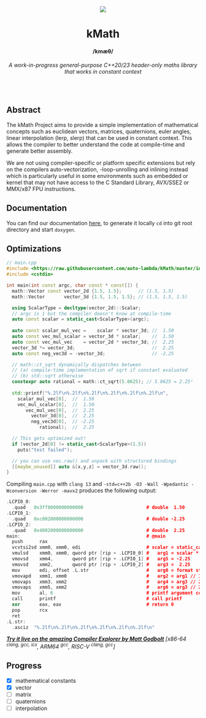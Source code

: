 <p align="center">
  <img src="https://i.imgur.com/IPqkXTN.png">
   <h1 align="center" style="border-bottom: none">kMath</h1>
   <h4 align="center">/kmæθ/</h4>
   <h6 align="center">A work-in-progress general-purpose C++20/23 header-only maths library that works in constant context</h6>
   </br>
</p>

## Abstract

The kMath Project aims to provide a simple implementation of mathematical concepts such as euclidean vectors, matrices, quaternions, euler angles, linear interpolation (lerp, slerp) that can be used in constant context.
This allows the compiler to better understand the code at compile-time and generate better assembly.

We are not using compiler-specific or platform specific extensions but rely on the compilers auto-vectorization, -loop-unrolling and inlining instead which is particularly useful in some environments such as embedded or kernel that may not have access to the C Standard Library, AVX/SSE2 or MMX/x87 FPU instructions.

## Documentation

You can find our documentation [here](http://typena.me/docs/structmath_1_1_vector.html), to generate it locally `cd` into git root directory and start `doxygen`.

## Optimizations

```cpp
// main.cpp
#include <https://raw.githubusercontent.com/auto-lambda/kMath/master/include/kmath/math.hpp>
#include <cstdio>

int main(int const argc, char const * const[]) {
  math::Vector const vector_2d {1.5, 1.5};      // (1.5, 1.5)
  math::Vector       vector_3d {1.5, 1.5, 1.5}; // (1.5, 1.5, 1.5)

  using ScalarType = decltype(vector_2d)::Scalar;
  // argc is 1 but the compiler doesn't know at compile-time
  auto const scalar = static_cast<ScalarType>(argc);
  
  auto const scalar_mul_vec =    scalar * vector_3d; //  1.50
  auto const vec_mul_scalar = vector_3d * scalar;    //  1.50
  auto const vec_mul_vec    = vector_2d * vector_3d; //  2.25
  vector_3d *= vector_3d;                            //  2.25
  auto const neg_vec3d = -vector_3d;                 // -2.25

  // math::ct_sqrt dynamically dispatches between
  // (a) compile-time implementation of sqrt if constant evaluated
  // (b) std::sqrt otherwise
  constexpr auto rational = math::ct_sqrt(5.0625); // 5.0625 = 2.25²
  
  std::printf("%.2lf\n%.2lf\n%.2lf\n%.2lf\n%.2lf\n%.2lf\n",
    scalar_mul_vec[0],  //  1.50
    vec_mul_scalar[0],  //  1.50
       vec_mul_vec[0],  //  2.25
         vector_3d[0],  //  2.25
         neg_vec3d[0],  // -2.25
            rational);  //  2.25

  // This gets optimized out!
  if (vector_2d[0] != static_cast<ScalarType>(1.5))
    puts("test failed");

  // you can use vec.raw() and unpack with structured bindings
  [[maybe_unused]] auto &[x,y,z] = vector_3d.raw();
}
```
Compiling `main.cpp` with `clang 13` and `-std=c++2b -O3 -Wall -Wpedantic -Wconversion -Werror -mavx2` produces the following output:
```cpp
.LCPI0_0:
  .quad   0x3ff8000000000000                       # double  1.50
.LCPI0_1:
  .quad   0xc002000000000000                       # double -2.25
.LCPI0_2:
  .quad   0x4002000000000000                       # double  2.25
main:                                              # @main
  push      rax
  vcvtsi2sd xmm0, xmm0, edi                        # scalar = static_cast<ScalarType>(argc)
  vmulsd    xmm0, xmm0, qword ptr [rip + .LCPI0_0] #   arg1 = scalar * vector_3d // 1.50
  vmovsd    xmm4,       qword ptr [rip + .LCPI0_1] #   arg5 = -2.25
  vmovsd    xmm2,       qword ptr [rip + .LCPI0_2] #   arg3 =  2.25
  mov       edi, offset .L.str                     #   arg0 = format string
  vmovapd   xmm1, xmm0                             #   arg2 = arg1 // 1.50
  vmovaps   xmm3, xmm2                             #   arg4 = arg3 // 2.25
  vmovaps   xmm5, xmm2                             #   arg6 = arg3 // 2.25
  mov       al, 6                                  # printf argument count
  call      printf                                 # call printf
  xor       eax, eax                               # return 0
  pop       rcx
  ret
.L.str:
  .asciz  "%.2lf\n%.2lf\n%.2lf\n%.2lf\n%.2lf\n%.2lf\n"
```
***[Try it live on the amazing Compiler Explorer by Matt Godbolt](https://godbolt.org/z/fEEoP3Tqv)*** *[x86-64 <sup>clang, gcc, icx</sup>, ARM64 <sup>gcc</sup>, RISC-V <sup>clang, gcc</sup>]*

## Progress
- [x] mathematical constants
- [x] vector
- [ ] matrix
- [ ] quaternions
- [ ] interpolation
